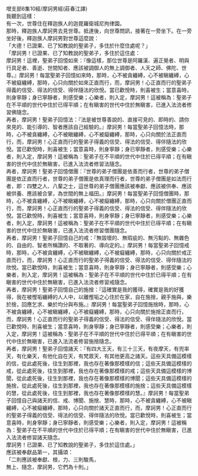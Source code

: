 增支部6集10經/摩訶男經(莊春江譯)  
我聽到這樣：  
有一次，世尊住在釋迦族人的迦毘羅衛城尼拘律園。  
那時，釋迦族人摩訶男去見世尊。抵達後，向世尊問訊，接著在一旁坐下。在一旁坐好後，釋迦族人摩訶男對世尊這麼說：  
「大德！已證果、已了知教說的聖弟子，多住於什麼住處呢？」  
「摩訶男！已證果、已了知教說的聖弟子，多住於這住處：  
摩訶男！這裡，聖弟子回憶如來：『像這樣，那位世尊是阿羅漢、遍正覺者、明與行具足者、善逝、世間知者、應該被調御人的無上調御者、人天之師、佛陀、世尊。』摩訶男！每當聖弟子回憶如來時，那時，心不被貪纏縛，心不被瞋纏縛，心不被癡纏縛，那時，心只向關於如來正直而行，而，摩訶男！心正直而行的聖弟子得義的信受、得法的信受、得伴隨法的欣悅。當已歡悅時，則喜被生；當意喜時，則身寧靜；身已寧靜者，則感受樂；心樂者，則入定，摩訶男！這被稱為：聖弟子在不平順的世代中住於已得平順；在有瞋害的世代中住於無瞋害，已進入法流者修習佛隨念。  
再者，摩訶男！聖弟子回憶法：『法是被世尊善說的、直接可見的、即時的、請你來見的、能引導的、智者應該自己經驗的。』摩訶男！每當聖弟子回憶法時，那時，心不被貪纏縛，心不被瞋纏縛，心不被癡纏縛，那時，心只向關於法正直而行，而，摩訶男！心正直而行的聖弟子得義的信受、得法的信受、得伴隨法的欣悅。當已歡悅時，則喜被生；當意喜時，則身寧靜；身已寧靜者，則感受樂；心樂者，則入定，摩訶男！這被稱為：聖弟子在不平順的世代中住於已得平順；在有瞋害的世代中住於無瞋害，已進入法流者修習法隨念。  
再者，摩訶男！聖弟子回憶僧團：『世尊的弟子僧團是依善而行者，世尊的弟子僧團是依正直而行者，世尊的弟子僧團是依真理而行者，世尊的弟子僧團是如法而行者，即：四雙之人、八輩之士，這世尊的弟子僧團應該被奉獻、應該被供奉、應該被供養、應該被合掌，為世間的無上福田。』摩訶男！每當聖弟子回憶僧團時，那時，心不被貪纏縛，心不被瞋纏縛，心不被癡纏縛，那時，心只向關於僧團正直而行，而，摩訶男！心正直而行的聖弟子得義的信受、得法的信受、得伴隨法的欣悅。當已歡悅時，則喜被生；當意喜時，則身寧靜；身已寧靜者，則感受樂；心樂者，則入定，摩訶男！這被稱為：聖弟子在不平順的世代中住於已得平順；在有瞋害的世代中住於無瞋害，已進入法流者修習僧團隨念。  
再者，摩訶男！聖弟子回憶自己的戒：『無毀壞的、無瑕疵的、無污點的、無雜色的、自由的、智者所稱讚的、不取著的、導向定的。』摩訶男！每當聖弟子回憶戒時，那時，心不被貪纏縛，心不被瞋纏縛，心不被癡纏縛，那時，心只向關於戒正直而行，而，摩訶男！心正直而行的聖弟子得義的信受、得法的信受、得伴隨法的欣悅。當已歡悅時，則喜被生；當意喜時，則身寧靜；身已寧靜者，則感受樂；心樂者，則入定，摩訶男！這被稱為：聖弟子在不平順的世代中住於已得平順；在有瞋害的世代中住於無瞋害，已進入法流者修習戒隨念。  
再者，摩訶男！聖弟子回憶自己的施捨：『這確實是我的獲得，確實是我的好獲得，我在被慳垢纏縛的人人中，以離慳垢之心住於在家，自在施捨，親手施與，樂於捨，回應乞求、樂於均分與布施。』摩訶男！每當聖弟子回憶施捨時，那時，心不被貪纏縛，心不被瞋纏縛，心不被癡纏縛，那時，心只向關於施捨正直而行，而，摩訶男！心正直而行的聖弟子得義的信受、得法的信受、得伴隨法的欣悅。當已歡悅時，則喜被生；當意喜時，則身寧靜；身已寧靜者，則感受樂；心樂者，則入定，摩訶男！這被稱為：聖弟子在不平順的世代中住於已得平順；在有瞋害的世代中住於無瞋害，已進入法流者修習施捨隨念。  
再者，摩訶男！聖弟子回憶諸天：『有四大王天，有三十三天，有夜摩天，有兜率天，有化樂天，有他化自在天，有梵眾天，有其他更高之諸天。這些天具備這模樣的信，從此處死後，往生到那裡，我也存在著像那模樣的信；這些天具備這模樣的戒，從此處死後，往生到那裡，我也存在著像那模樣的戒；這些天具備這模樣的博聞，從此處死後，往生到那裡，我也存在著像那模樣的博聞；這些天具備這模樣的施捨，從此處死後，往生到那裡，我也存在著像那模樣的施捨；這些天具備這模樣的慧，從此處死後，往生到那裡，我也存在著像那模樣的慧。』摩訶男！每當聖弟子回憶自己與諸天的信、戒、博聞、施捨、慧時，那時，心不被貪纏縛，心不被瞋纏縛，心不被癡纏縛，那時，心只向關於諸天正直而行，而，摩訶男！心正直而行的聖弟子得義的信受、得法的信受、得伴隨法的欣悅。當已歡悅時，則喜被生；當意喜時，則身寧靜；身已寧靜者，則感受樂；心樂者，則入定，摩訶男！這被稱為：聖弟子在不平順的世代中住於已得平順；在有瞋害的世代中住於無瞋害，已進入法流者修習諸天隨念。  
摩訶男！已證果、已了知教說的聖弟子，多住於這住處。」  
應該被奉獻品第一，其攝頌：  
「二則應該被奉獻、根，力、三則駿馬，  
無上、隨念，摩訶男，它們為十則。」  
  
  

